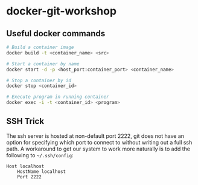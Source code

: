 # docker-git-workshop

## Useful docker commands

```sh
# Build a container image
docker build -t <container_name> <src>

# Start a container by name
docker start -d -p <host_port:container_port> <container_name>

# Stop a container by id
docker stop <container_id>

# Execute program in running container
docker exec -i -t <container_id> <program>
```

## SSH Trick

The ssh server is hosted at non-default port 2222, git does not have an option for specifying which port to connect to without writing out a full ssh path. A workaround to get our system to work more naturally is to add the following to `~/.ssh/config`:

```
Host localhost
    HostName localhost
    Port 2222
```
